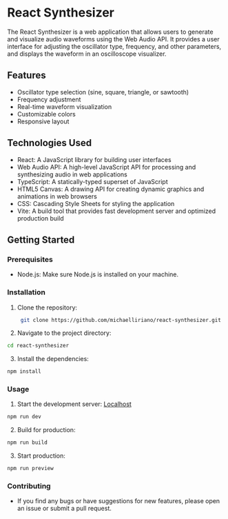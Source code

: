 # React Synthesizer

The React Synthesizer is a web application that allows users to generate and visualize audio waveforms using the Web Audio API. It provides a user interface for adjusting the oscillator type, frequency, and other parameters, and displays the waveform in an oscilloscope visualizer.

## Features

- Oscillator type selection (sine, square, triangle, or sawtooth)
- Frequency adjustment
- Real-time waveform visualization
- Customizable colors
- Responsive layout

## Technologies Used

- React: A JavaScript library for building user interfaces
- Web Audio API: A high-level JavaScript API for processing and synthesizing audio in web applications
- TypeScript: A statically-typed superset of JavaScript
- HTML5 Canvas: A drawing API for creating dynamic graphics and animations in web browsers
- CSS: Cascading Style Sheets for styling the application
- Vite: A build tool that provides fast development server and optimized production build

## Getting Started

### Prerequisites

- Node.js: Make sure Node.js is installed on your machine.

### Installation

1. Clone the repository:

   ```bash
    git clone https://github.com/michaelliriano/react-synthesizer.git

   ```

2. Navigate to the project directory:

```bash
cd react-synthesizer
```

3. Install the dependencies:

```bash
npm install
```

### Usage

1. Start the development server: [Localhost](http://localhost:5173/)

```bash
npm run dev
```

2. Build for production:

```bash
npm run build
```

3. Start production:

```bash
npm run preview
```

### Contributing

- If you find any bugs or have suggestions for new features, please open an issue or submit a pull request.
